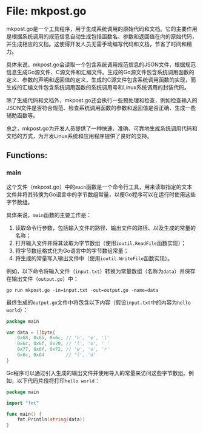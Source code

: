 # File: mkpost.go

mkpost.go是一个工具程序，用于生成系统调用的原始代码和文档。它的主要作用是根据系统调用的规范信息自动生成包括函数名、参数和返回值在内的原始代码，并生成相应的文档。这使得开发人员无需手动编写代码和文档，节省了时间和精力。

具体来说，mkpost.go会读取一个包含系统调用规范信息的JSON文件，根据规范信息生成Go源文件、C源文件和汇编文件。生成的Go源文件包含系统调用函数的定义、参数的声明和返回值的定义，生成的C源文件包含系统调用函数的实现，而生成的汇编文件包含系统调用函数的系统调用号和Linux系统调用的封装代码。

除了生成代码和文档外，mkpost.go还会执行一些预处理和检查，例如检查输入的JSON文件是否符合规范、检查系统调用函数的参数和返回值是否正确、生成一些辅助函数等。

总之，mkpost.go为开发人员提供了一种快速、准确、可靠地生成系统调用代码和文档的方式，为开发Linux系统和应用程序提供了良好的支持。

## Functions:

### main

这个文件（mkpost.go）中的`main`函数是一个命令行工具，用来读取指定的文本文件并将其转换为Go语言中的字节数组常量，以便Go程序可以在运行时使用这些字节数组。

具体来说，`main`函数的主要工作是：

1. 读取命令行参数，包括输入文件的路径、输出文件的路径、以及生成的常量的名称；
2. 打开输入文件并将其读取为字节数组（使用`ioutil.ReadFile`函数实现）；
3. 将字节数组格式化为Go语言中的字节数组常量；
4. 将生成的常量写入输出文件中（使用`ioutil.WriteFile`函数实现）。

例如，以下命令将输入文件（`input.txt`）转换为常量数组（名称为`data`）并保存在输出文件（`output.go`）中：

```
go run mkpost.go -in=input.txt -out=output.go -name=data
```

最终生成的`output.go`文件中将包含以下内容（假设`input.txt`中的内容为`hello world`）：

```go
package main

var data = []byte{
    0x68, 0x65, 0x6c, // 'h', 'e', 'l'
    0x6c, 0x6f, 0x20, // 'l', 'o', ' '
    0x77, 0x6f, 0x72, // 'w', 'o', 'r'
    0x6c, 0x64        // 'l', 'd'
}
```

Go程序可以通过引入生成的输出文件并使用导入的常量来访问这些字节数组。例如，以下代码片段将打印`hello world`：

```go
package main

import "fmt"

func main() {
    fmt.Println(string(data))
}
```



